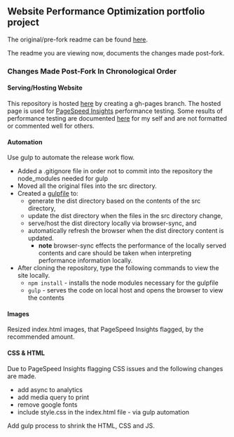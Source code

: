 ## Website Performance Optimization portfolio project

The original/pre-fork readme can be found
[here](src/README.md).

The readme you are viewing now, documents the changes made post-fork.

### Changes Made Post-Fork In Chronological Order

#### Serving/Hosting Website

This repository is hosted
[here](https://carltonwin8.github.io/frontend-nanodegree-mobile-portfolio/)
by creating a gh-pages branch.
The hosted page is used for
[PageSpeed Insights](https://developers.google.com/speed/pagespeed/insights/)
performance testing.
Some results of performance testing are documented
[here](https://docs.google.com/spreadsheets/d/1AUgnGV3Ep1f-aRLn_9Zg2LcT2XZOxzw0IjaC4f83xBQ/edit?usp=sharing)
for my self and are not formatted or commented well for others.

#### Automation

Use gulp to automate the release work flow.

  - Added a .gitignore file in order not to commit into the repository
    the node_modules needed for gulp
  - Moved all the original files into the src directory.
  - Created a [gulpfile](gulpfile.js) to:
    - generate the dist directory based on the contents of the src directory,
    - update the dist directory when the files in the src directory change,
    - serve/host the dist directory locally via browser-sync, and
    - automatically refresh the browser when the dist directory content is updated.
      - **note** browser-sync effects the performance of the locally served contents
        and care should be taken when interpreting performance information locally.
  - After cloning the repository, type the following commands to view the site locally.
    - `npm install` - installs the node modules necessary for the gulpfile
    - `gulp` - serves the code on local host and opens the browser to view the contents

#### Images

Resized index.html images, that PageSpeed Insights flagged, by the recommended amount.

#### CSS &amp; HTML

Due to PageSpeed Insights flagging CSS issues and the following changes are made.

  - add async to analytics
  - add media query to print
  - remove google fonts
  - include style.css in the index.html file - via gulp automation

Add gulp process to shrink the HTML, CSS and JS.
